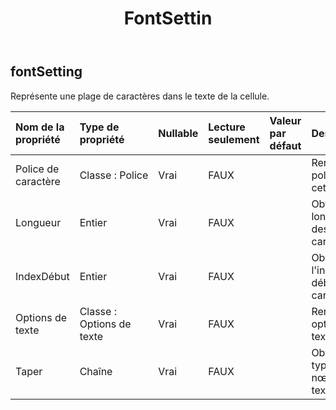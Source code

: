 ﻿---
title: FontSettin
second_title: Aspose.Cells Cloud Documen
type: docs
url: /fr/specification/model/fontsetting/
description: "Aspose.Cells Spécification du modèle Cloud : FontSetting. Gérez sans effort Excel et d'autres feuilles de calcul avec des fonctionnalités telles que l'ouverture, la génération, l'édition, le fractionnement, la fusion, la comparaison et la conversion."
kwords: Excel, Office, feuille de calcul, Cloud REST API, FontSetting
weight: 50
---
## **fontSetting**

 Représente une plage de caractères dans le texte de la cellule.

| Nom de la propriété| Type de propriété| Nullable| Lecture seulement| Valeur par défaut| Description|
|:- |:- |:- |:- |:- |:- |
| Police de caractère| Classe : Police| Vrai| FAUX|| Renvoie la police de cet objet.|
| Longueur| Entier| Vrai| FAUX|| Obtient la longueur des caractères.|
| IndexDébut| Entier| Vrai| FAUX|| Obtient l'index de début des caractères.|
| Options de texte| Classe : Options de texte| Vrai| FAUX||Renvoie les options de texte.|
| Taper| Chaîne| Vrai| FAUX|| Obtient le type de nœud de texte.|

